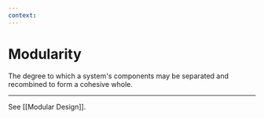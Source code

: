 ```yaml
---
context:
---
```


# Modularity

The degree to which a system's components may be separated and recombined to form a cohesive whole.

---

See [[Modular Design]].
